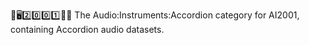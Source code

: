 🧠️🖥️2️⃣️0️⃣️0️⃣️1️⃣️🎼️🎶️ The Audio:Instruments:Accordion category for AI2001, containing Accordion audio datasets.
